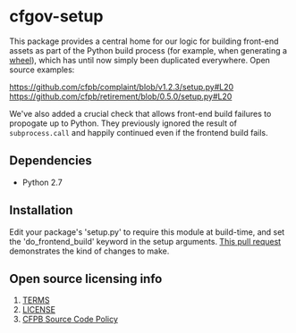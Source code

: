 # cfgov-setup

This package provides a central home for our logic for building front-end assets as part of the Python build process (for example, when generating a [wheel](https://pypi.python.org/pypi/wheel)), which has until now simply been duplicated everywhere. Open source examples:

https://github.com/cfpb/complaint/blob/v1.2.3/setup.py#L20
https://github.com/cfpb/retirement/blob/0.5.0/setup.py#L20

We've also added a crucial check that allows front-end build failures to propogate up to Python. They previously ignored the result of `subprocess.call` and happily continued even if the frontend build fails.


## Dependencies

- Python 2.7

## Installation

Edit your package's 'setup.py' to require this module at build-time, and set the 'do_frontend_build' keyword in the setup arguments. [This pull request](https://github.com/cfpb/complaint/pull/10) demonstrates the kind of changes to make.


## Open source licensing info
1. [TERMS](TERMS.md)
2. [LICENSE](LICENSE)
3. [CFPB Source Code Policy](https://github.com/cfpb/source-code-policy/)
